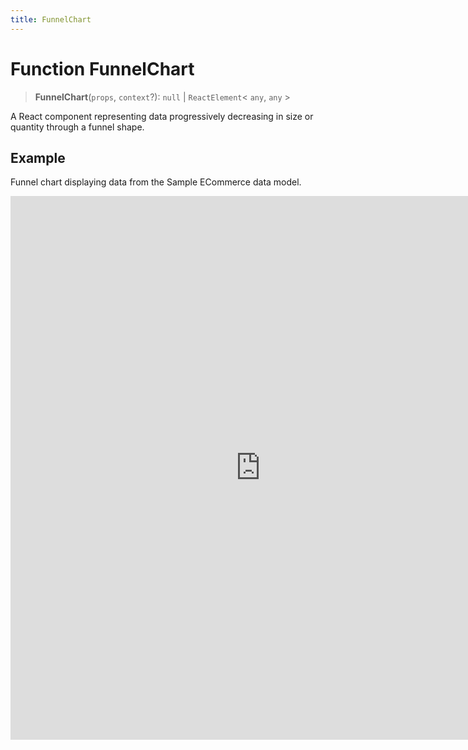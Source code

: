 ```yaml
---
title: FunnelChart
---
```


# Function FunnelChart

> **FunnelChart**(`props`, `context`?): `null` \| `ReactElement`\< `any`, `any` \>

A React component representing data progressively decreasing in size or quantity through a funnel shape.

## Example

Funnel chart displaying data from the Sample ECommerce data model.

<iframe
 src='https://csdk-playground.sisense.com/?example=charts%2Ffunnel-chart&mode=docs'
 width=800
 height=870
 style='border:none;'
/>

## Parameters

| Parameter | Type | Description |
| :------ | :------ | :------ |
| `props` | [`FunnelChartProps`](../interfaces/interface.FunnelChartProps.md) | Funnel chart properties |
| `context`? | `any` | - |

## Returns

`null` \| `ReactElement`\< `any`, `any` \>

Funnel Chart component
